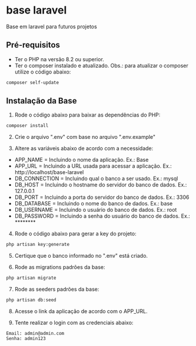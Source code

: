 # base laravel
 Base em laravel para futuros projetos

## Pré-requisitos

- Ter o PHP na versão 8.2 ou superior.
- Ter o composer instalado e atualizado.
Obs.: para atualizar o composer utilize o código abaixo:
```sh
composer self-update
```

## Instalação da Base

1. Rode o código abaixo para baixar as dependências do PHP:
```sh
composer install
```

2. Crie o arquivo ".env" com base no arquivo ".env.example"


3. Altere as variáveis abaixo de acordo com a necessidade:
- APP_NAME = Incluindo o nome da aplicação. Ex.: Base
- APP_URL = Incluindo a URL usada para acessar a aplicação. Ex.: http://localhost/base-laravel
- DB_CONNECTION = Incluindo qual o banco a ser usado. Ex.: mysql
- DB_HOST = Incluindo o hostname do servidor do banco de dados. Ex.: 127.0.0.1
- DB_PORT = Incluindo a porta do servidor do banco de dados. Ex.: 3306
- DB_DATABASE = Incluindo o nome do banco de dados. Ex.: base
- DB_USERNAME = Incluindo o usuário do banco de dados. Ex.: root
- DB_PASSWORD = Incluindo a senha do usuário do banco de dados. Ex.: ********


4. Rode o código abaixo para gerar a key do projeto:
```sh
php artisan key:generate
```

5. Certique que o banco informado no ".env" está criado.


6. Rode as migrations padrões da base:
```sh
php artisan migrate
```

7. Rode as seeders padrões da base:
```sh
php artisan db:seed
```

8. Acesse o link da aplicação de acordo com o APP_URL.


9. Tente realizar o login com as credenciais abaixo:
```
Email: admin@admin.com
Senha: admin123
```
